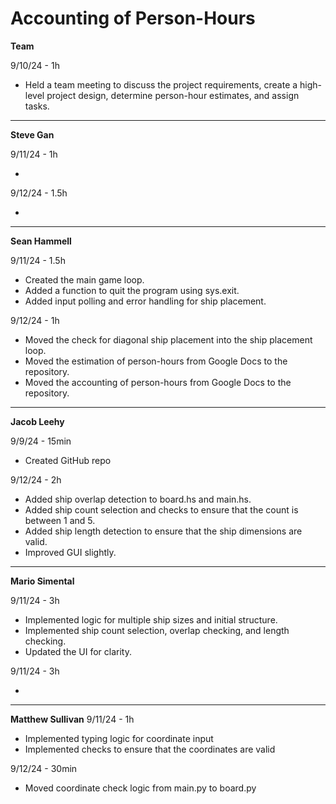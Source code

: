 # Accounting of Person-Hours

**Team**

9/10/24 - 1h

- Held a team meeting to discuss the project requirements, create a high-level project design, determine person-hour estimates, and assign tasks.

---

**Steve Gan**

9/11/24 - 1h

 -

9/12/24 - 1.5h

 -
 
---

**Sean Hammell**

9/11/24 - 1.5h

- Created the main game loop.
- Added a function to quit the program using sys.exit.
- Added input polling and error handling for ship placement.

9/12/24 - 1h

- Moved the check for diagonal ship placement into the ship placement loop.
- Moved the estimation of person-hours from Google Docs to the repository.
- Moved the accounting of person-hours from Google Docs to the repository.

---

**Jacob Leehy**

9/9/24 - 15min

- Created GitHub repo

9/12/24 - 2h

- Added ship overlap detection to board.hs and main.hs.
- Added ship count selection and checks to ensure that the count is between 1 and 5.
- Added ship length detection to ensure that the ship dimensions are valid.
- Improved GUI slightly.

---

**Mario Simental**

9/11/24 - 3h

- Implemented logic for multiple ship sizes and initial structure.
- Implemented ship count selection, overlap checking, and length checking.
- Updated the UI for clarity.

9/11/24 - 3h

 -

---

**Matthew Sullivan**
9/11/24 - 1h
- Implemented typing logic for coordinate input
- Implemented checks to ensure that the coordinates are valid

9/12/24 - 30min
- Moved coordinate check logic from main.py to board.py

